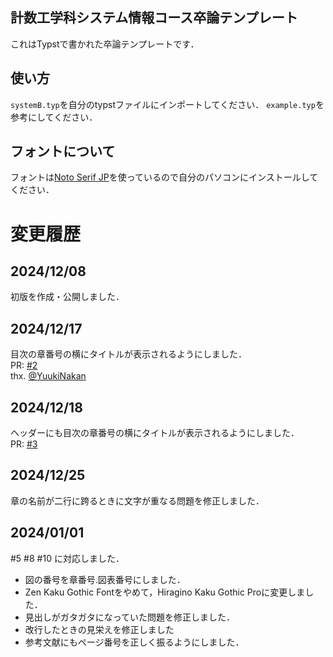 ## 計数工学科システム情報コース卒論テンプレート
これはTypstで書かれた卒論テンプレートです．

## 使い方
`systemB.typ`を自分のtypstファイルにインポートしてください．
`example.typ`を参考にしてください．

## フォントについて
フォントは[Noto Serif JP](https://fonts.google.com/noto/specimen/Noto+Serif+JP)を使っているので自分のパソコンにインストールしてください．

# 変更履歴
## 2024/12/08
初版を作成・公開しました．

## 2024/12/17
目次の章番号の横にタイトルが表示されるようにしました．<br/>
PR: [#2](https://github.com/Manato1fg/system-graduation-thesis-template/pull/2) <br/>
thx. [@YuukiNakan](https://github.com/YuukiNakan)

## 2024/12/18
ヘッダーにも目次の章番号の横にタイトルが表示されるようにしました．<br/>
PR: [#3](https://github.com/Manato1fg/system-graduation-thesis-template/pull/3) <br/>

## 2024/12/25
章の名前が二行に跨るときに文字が重なる問題を修正しました．

## 2024/01/01
#5 #8 #10 に対応しました．
- 図の番号を章番号.図表番号にしました．
- Zen Kaku Gothic Fontをやめて，Hiragino Kaku Gothic Proに変更しました．
- 見出しがガタガタになっていた問題を修正しました．
- 改行したときの見栄えを修正しました
- 参考文献にもページ番号を正しく振るようにしました．
